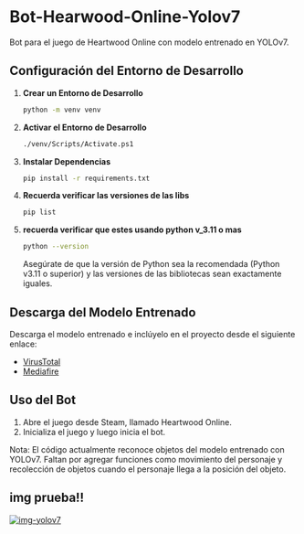 # Bot-Hearwood-Online-Yolov7

Bot para el juego de Heartwood Online con modelo entrenado en YOLOv7.

## Configuración del Entorno de Desarrollo

1. **Crear un Entorno de Desarrollo**

    ```bash
    python -m venv venv
    ```

2. **Activar el Entorno de Desarrollo**

    ```bash
    ./venv/Scripts/Activate.ps1
    ```

3. **Instalar Dependencias**

    ```bash
    pip install -r requirements.txt
    ```
4. **Recuerda verificar las versiones de las libs**

    ```bash
    pip list
    ```
5. **recuerda verificar que estes usando python v_3.11 o mas**
    ```bash
    python --version
    ```
    


    Asegúrate de que la versión de Python sea la recomendada (Python v3.11 o superior) y las versiones de las bibliotecas sean exactamente iguales.

## Descarga del Modelo Entrenado

Descarga el modelo entrenado e inclúyelo en el proyecto desde el siguiente enlace:

- [VirusTotal](https://www.virustotal.com/gui/file/84e74b7ae94c486f35ad07dbeea6d9b95910e7a594a4d46552bdb0dfbe734131?nocache=1)
- [Mediafire](https://www.mediafire.com/file/jyi6zewti6ez1rr/modelonew.rar)

## Uso del Bot

1. Abre el juego desde Steam, llamado Heartwood Online.
2. Inicializa el juego y luego inicia el bot.

Nota: El código actualmente reconoce objetos del modelo entrenado con YOLOv7. Faltan por agregar funciones como movimiento del personaje y recolección de objetos cuando el personaje llega a la posición del objeto.
## img prueba!!

<a href="https://ibb.co/Wz3VdjV"><img src="https://i.ibb.co/ZgJ2w72/img-yolov7.png" alt="img-yolov7" border="0"></a>
